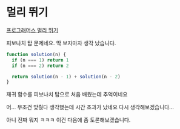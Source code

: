 # 멀리 뛰기

[프로그래머스 멀리 뛰기](https://school.programmers.co.kr/learn/courses/30/lessons/12914)

피보나치 탑 문제네요. 딱 보자마자 생각 났습니다.

```js
function solution(n) {
  if (n === 1) return 1
  if (n === 2) return 2

  return solution(n - 1) + solution(n - 2)
}
```

재귀 함수를 피보나치 탑으로 처음 배웠는데 추억이네요

어... 무조건 맞췄다 생각했는데 시간 초과가 났네요 다시 생각해보겠습니다...

아니 진짜 뭐지 ㅋㅋㅋ 이건 다음에 좀 토론해보겠습니다.
